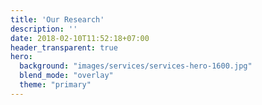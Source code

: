 ```yaml
---
title: 'Our Research'
description: ''
date: 2018-02-10T11:52:18+07:00
header_transparent: true
hero:
  background: "images/services/services-hero-1600.jpg"
  blend_mode: "overlay"
  theme: "primary"
---
```


